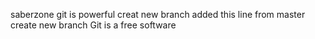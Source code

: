 saberzone git is powerful
creat new branch
added this line from master
create new branch
Git is a free software
